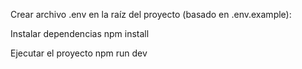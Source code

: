Crear archivo .env en la raíz del proyecto (basado en .env.example):

Instalar dependencias
   npm install

Ejecutar el proyecto
   npm run dev